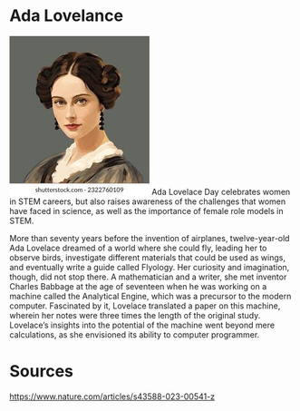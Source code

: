 # Ada Lovelance
<img src="https://github.com/MMT-Community/First-Software-Engineer/blob/main/resource/avatar.jpg" alt="Avatar">  
Ada Lovelace Day celebrates women in STEM careers, but also raises awareness of the challenges that women have faced in science, as well as the importance of female role models in STEM.

More than seventy years before the invention of airplanes, twelve-year-old Ada Lovelace dreamed of a world where she could fly, leading her to observe birds, investigate different materials that could be used as wings, and eventually write a guide called Flyology. Her curiosity and imagination, though, did not stop there. A mathematician and a writer, she met inventor Charles Babbage at the age of seventeen when he was working on a machine called the Analytical Engine, which was a precursor to the modern computer. Fascinated by it, Lovelace translated a paper on this machine, wherein her notes were three times the length of the original study. Lovelace’s insights into the potential of the machine went beyond mere calculations, as she envisioned its ability to computer programmer. 

# Sources 
https://www.nature.com/articles/s43588-023-00541-z
